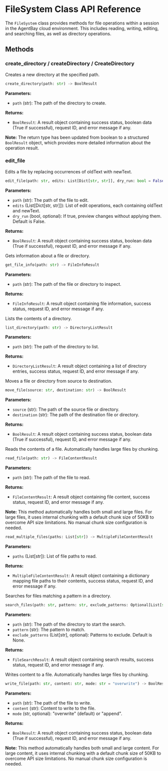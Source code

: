 # FileSystem Class API Reference

The `FileSystem` class provides methods for file operations within a session in the AgentBay cloud environment. This includes reading, writing, editing, and searching files, as well as directory operations.

## Methods

### create_directory / createDirectory / CreateDirectory

Creates a new directory at the specified path.


```python
create_directory(path: str) -> BoolResult
```

**Parameters:**
- `path` (str): The path of the directory to create.

**Returns:**
- `BoolResult`: A result object containing success status, boolean data (True if successful), request ID, and error message if any.

**Note:**
The return type has been updated from boolean to a structured `BoolResult` object, which provides more detailed information about the operation result.

### edit_file

Edits a file by replacing occurrences of oldText with newText.


```python
edit_file(path: str, edits: List[Dict[str, str]], dry_run: bool = False) -> BoolResult
```

**Parameters:**
- `path` (str): The path of the file to edit.
- `edits` (List[Dict[str, str]]): List of edit operations, each containing oldText and newText.
- `dry_run` (bool, optional): If true, preview changes without applying them. Default is False.

**Returns:**
- `BoolResult`: A result object containing success status, boolean data (True if successful), request ID, and error message if any.


Gets information about a file or directory.


```python
get_file_info(path: str) -> FileInfoResult
```

**Parameters:**
- `path` (str): The path of the file or directory to inspect.

**Returns:**
- `FileInfoResult`: A result object containing file information, success status, request ID, and error message if any.


Lists the contents of a directory.


```python
list_directory(path: str) -> DirectoryListResult
```

**Parameters:**
- `path` (str): The path of the directory to list.

**Returns:**
- `DirectoryListResult`: A result object containing a list of directory entries, success status, request ID, and error message if any.


Moves a file or directory from source to destination.


```python
move_file(source: str, destination: str) -> BoolResult
```

**Parameters:**
- `source` (str): The path of the source file or directory.
- `destination` (str): The path of the destination file or directory.

**Returns:**
- `BoolResult`: A result object containing success status, boolean data (True if successful), request ID, and error message if any.


Reads the contents of a file. Automatically handles large files by chunking.


```python
read_file(path: str) -> FileContentResult
```

**Parameters:**
- `path` (str): The path of the file to read.

**Returns:**
- `FileContentResult`: A result object containing file content, success status, request ID, and error message if any.

**Note:**
This method automatically handles both small and large files. For large files, it uses internal chunking with a default chunk size of 50KB to overcome API size limitations. No manual chunk size configuration is needed.


```python
read_multiple_files(paths: List[str]) -> MultipleFileContentResult
```

**Parameters:**
- `paths` (List[str]): List of file paths to read.

**Returns:**
- `MultipleFileContentResult`: A result object containing a dictionary mapping file paths to their contents, success status, request ID, and error message if any.


Searches for files matching a pattern in a directory.


```python
search_files(path: str, pattern: str, exclude_patterns: Optional[List[str]] = None) -> OperationResult
```

**Parameters:**
- `path` (str): The path of the directory to start the search.
- `pattern` (str): The pattern to match.
- `exclude_patterns` (List[str], optional): Patterns to exclude. Default is None.

**Returns:**
- `FileSearchResult`: A result object containing search results, success status, request ID, and error message if any.


Writes content to a file. Automatically handles large files by chunking.


```python
write_file(path: str, content: str, mode: str = "overwrite") -> BoolResult
```

**Parameters:**
- `path` (str): The path of the file to write.
- `content` (str): Content to write to the file.
- `mode` (str, optional): "overwrite" (default) or "append".

**Returns:**
- `BoolResult`: A result object containing success status, boolean data (True if successful), request ID, and error message if any.

**Note:**
This method automatically handles both small and large content. For large content, it uses internal chunking with a default chunk size of 50KB to overcome API size limitations. No manual chunk size configuration is needed.
